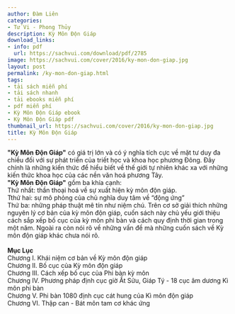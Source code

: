 ```yaml
---
author: Đàm Liên
categories:
- Tử Vi - Phong Thủy
description: Kỳ Môn Độn Giáp
download_links:
- info: pdf
  url: https://sachvui.com/download/pdf/2785
image: https://sachvui.com/cover/2016/ky-mon-don-giap.jpg
layout: post
permalink: /ky-mon-don-giap.html
tags:
- tải sách miễn phí
- tải sách nhanh
- tải ebooks miễn phí
- pdf miễn phí
- Kỳ Môn Độn Giáp ebook
- Kỳ Môn Độn Giáp pdf
thumbnail_url: https://sachvui.com/cover/2016/ky-mon-don-giap.jpg
title: Kỳ Môn Độn Giáp
---
```


 <div class="item-desc text-justify"> <p><strong>"Kỳ Môn Độn Giáp"</strong> có giá trị lớn và có ý nghĩa tích cực về mặt tư duy đa chiều đối với sự phát triển của triết học và khoa học phương Đông. Đây chính là những kiến thức để hiểu biết về thế giới tự nhiên khác xa với những kiến thức khoa học của các nền văn hoá phương Tây.<br><strong>"Kỳ Môn Độn Giáp"</strong> gồm ba khía cạnh:<br>Thứ nhất: thần thoại hoá về sự xuất hiện kỳ môn độn giáp.<br>Tthứ hai: sự mô phỏng của chủ nghĩa duy tâm về “động ứng”<br>Thứ ba: những pháp thuật mê tín như niệm chú. Trên cơ sở giải thích những nguyên lý cơ bản của kỳ môn độn giáp, cuốn sách này chủ yếu giới thiệu cách sắp xếp bố cục của kỳ môn phi bàn và cách quy định thời gian trong một năm. Ngoài ra còn nói rõ về những vấn đề mà những cuốn sách về Kỳ môn độn giáp khác chưa nói rõ.<br><br><strong>Mục Lục</strong><br>Chương I. Khái niệm cơ bản về Kỳ môn độn giáp<br>Chương II. Bố cục của Kỳ môn độn giáp<br>Chương III. Cách xếp bố cục của Phi bàn kỳ môn<br>Chương IV. Phương pháp định cục giờ Ất Sửu, Giáp Tý - 18 cục âm dương Kì môn phi bàn<br>Chương V. Phi bàn 1080 định cục cát hung của Kì môn độn giáp<br>Chương VI. Thập can - Bát môn tam cơ khác ứng</p> </div>